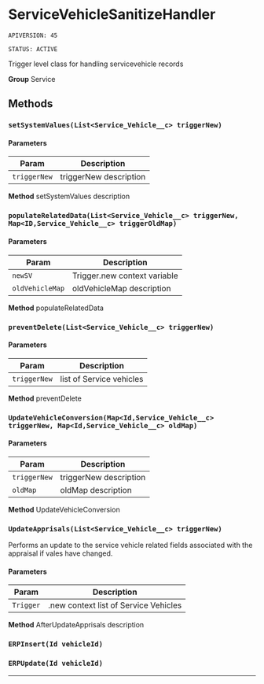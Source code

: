 # ServiceVehicleSanitizeHandler

`APIVERSION: 45`

`STATUS: ACTIVE`

Trigger level class for handling servicevehicle records


**Group** Service

## Methods
### `setSystemValues(List<Service_Vehicle__c> triggerNew)`
#### Parameters

|Param|Description|
|---|---|
|`triggerNew`|triggerNew description|


**Method** setSystemValues description

### `populateRelatedData(List<Service_Vehicle__c> triggerNew, Map<ID,Service_Vehicle__c> triggerOldMap)`
#### Parameters

|Param|Description|
|---|---|
|`newSV`|Trigger.new context variable|
|`oldVehicleMap`|oldVehicleMap description|


**Method** populateRelatedData

### `preventDelete(List<Service_Vehicle__c> triggerNew)`
#### Parameters

|Param|Description|
|---|---|
|`triggerNew`|list of Service vehicles|


**Method** preventDelete

### `UpdateVehicleConversion(Map<Id,Service_Vehicle__c> triggerNew, Map<Id,Service_Vehicle__c> oldMap)`
#### Parameters

|Param|Description|
|---|---|
|`triggerNew`|triggerNew description|
|`oldMap`|oldMap description|


**Method** UpdateVehicleConversion

### `UpdateApprisals(List<Service_Vehicle__c> triggerNew)`

Performs an update to the service vehicle related fields associated with the appraisal if vales have changed.

#### Parameters

|Param|Description|
|---|---|
|`Trigger`|.new context list of Service Vehicles|


**Method** AfterUpdateApprisals description

### `ERPInsert(Id vehicleId)`
### `ERPUpdate(Id vehicleId)`
---
